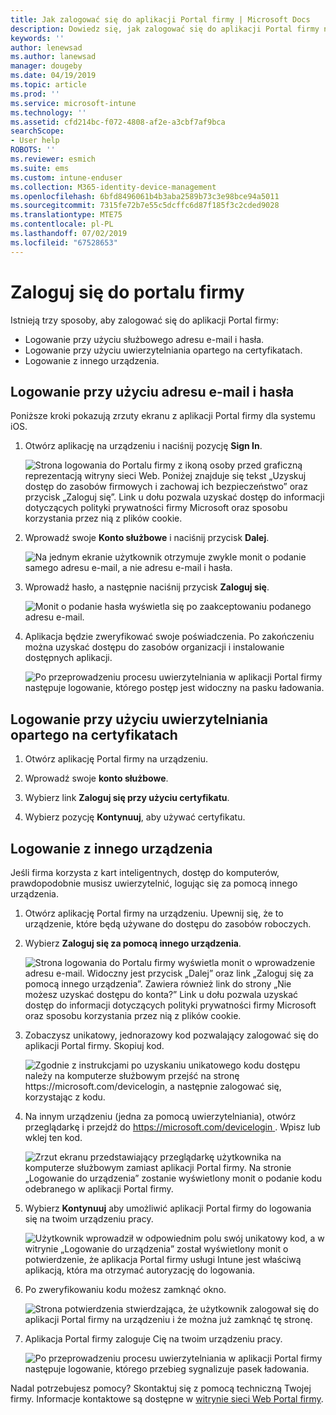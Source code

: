 ```yaml
---
title: Jak zalogować się do aplikacji Portal firmy | Microsoft Docs
description: Dowiedz się, jak zalogować się do aplikacji Portal firmy na wielu platformach.
keywords: ''
author: lenewsad
ms.author: lanewsad
manager: dougeby
ms.date: 04/19/2019
ms.topic: article
ms.prod: ''
ms.service: microsoft-intune
ms.technology: ''
ms.assetid: cfd214bc-f072-4808-af2e-a3cbf7af9bca
searchScope:
- User help
ROBOTS: ''
ms.reviewer: esmich
ms.suite: ems
ms.custom: intune-enduser
ms.collection: M365-identity-device-management
ms.openlocfilehash: 6bfd8496061b4b3aba2589b73c3e98bce94a5011
ms.sourcegitcommit: 7315fe72b7e55c5dcffc6d87f185f3c2cded9028
ms.translationtype: MTE75
ms.contentlocale: pl-PL
ms.lasthandoff: 07/02/2019
ms.locfileid: "67528653"
---
```

# <a name="sign-in-to-company-portal"></a>Zaloguj się do portalu firmy  

Istnieją trzy sposoby, aby zalogować się do aplikacji Portal firmy:

* Logowanie przy użyciu służbowego adresu e-mail i hasła.  
* Logowanie przy użyciu uwierzytelniania opartego na certyfikatach.  
* Logowanie z innego urządzenia.    


## <a name="sign-in-with-your-email-address-and-password"></a>Logowanie przy użyciu adresu e-mail i hasła
Poniższe kroki pokazują zrzuty ekranu z aplikacji Portal firmy dla systemu iOS.  

1. Otwórz aplikację na urządzeniu i naciśnij pozycję **Sign In**.  

   ![Strona logowania do Portalu firmy z ikoną osoby przed graficzną reprezentacją witryny sieci Web. Poniżej znajduje się tekst „Uzyskuj dostęp do zasobów firmowych i zachowaj ich bezpieczeństwo” oraz przycisk „Zaloguj się”. Link u dołu pozwala uzyskać dostęp do informacji dotyczących polityki prywatności firmy Microsoft oraz sposobu korzystania przez nią z plików cookie.](/intune-user-help/media/cp_ios_aad_signin_after_1804_001.png)



2. Wprowadź swoje **Konto służbowe** i naciśnij przycisk **Dalej**.

   ![Na jednym ekranie użytkownik otrzymuje zwykle monit o podanie samego adresu e-mail, a nie adresu e-mail i hasła.](/intune-user-help/media/cp_ios_aad_signin_after_1804_002.png)

3. Wprowadź hasło, a następnie naciśnij przycisk **Zaloguj się**.

   ![Monit o podanie hasła wyświetla się po zaakceptowaniu podanego adresu e-mail.](/intune-user-help/media/cp_ios_aad_signin_after_1804_003.png)

4. Aplikacja będzie zweryfikować swoje poświadczenia. Po zakończeniu można uzyskać dostępu do zasobów organizacji i instalowanie dostępnych aplikacji.  

   ![Po przeprowadzeniu procesu uwierzytelniania w aplikacji Portal firmy następuje logowanie, którego postęp jest widoczny na pasku ładowania.](/intune-user-help/media/cp_ios_aad_signin_after_1804_004.png)

## <a name="sign-in-with-certificate-based-authentication"></a>Logowanie przy użyciu uwierzytelniania opartego na certyfikatach

1. Otwórz aplikację Portal firmy na urządzeniu.  

2. Wprowadź swoje **konto służbowe**.  

3. Wybierz link **Zaloguj się przy użyciu certyfikatu**.  

4. Wybierz pozycję **Kontynuuj**, aby używać certyfikatu.  

## <a name="sign-in-from-another-device"></a>Logowanie z innego urządzenia

Jeśli firma korzysta z kart inteligentnych, dostęp do komputerów, prawdopodobnie musisz uwierzytelnić, logując się za pomocą innego urządzenia.  

1. Otwórz aplikację Portal firmy na urządzeniu. Upewnij się, że to urządzenie, które będą używane do dostępu do zasobów roboczych.       

1. Wybierz **Zaloguj się za pomocą innego urządzenia**.  

   ![Strona logowania do Portalu firmy wyświetla monit o wprowadzenie adresu e-mail.  Widoczny jest przycisk „Dalej” oraz link „Zaloguj się za pomocą innego urządzenia”. Zawiera również link do strony „Nie możesz uzyskać dostępu do konta?” Link u dołu pozwala uzyskać dostęp do informacji dotyczących polityki prywatności firmy Microsoft oraz sposobu korzystania przez nią z plików cookie.](/intune-user-help/media/cp_ios_aad_signin_after_1804_005.png)

2. Zobaczysz unikatowy, jednorazowy kod pozwalający zalogować się do aplikacji Portal firmy. Skopiuj kod.

   ![Zgodnie z instrukcjami po uzyskaniu unikatowego kodu dostępu należy na komputerze służbowym przejść na stronę https://microsoft.com/devicelogin, a następnie zalogować się, korzystając z kodu.](/intune-user-help/media/cp_ios_aad_signin_after_1804_006.png)

3. Na innym urządzeniu (jedna za pomocą uwierzytelniania), otwórz przeglądarkę i przejdź do [ https://microsoft.com/devicelogin ](https://microsoft.com/devicelogin). Wpisz lub wklej ten kod.  

   ![Zrzut ekranu przedstawiający przeglądarkę użytkownika na komputerze służbowym zamiast aplikacji Portal firmy. Na stronie „Logowanie do urządzenia” zostanie wyświetlony monit o podanie kodu odebranego w aplikacji Portal firmy.](/intune/media/cp_ios_aad_signin_from_another_device_after_1704_004.png)

4. Wybierz __Kontynuuj__ aby umożliwić aplikacji Portal firmy do logowania się na twoim urządzeniu pracy.   

   ![Użytkownik wprowadził w odpowiednim polu swój unikatowy kod, a w witrynie „Logowanie do urządzenia” został wyświetlony monit o potwierdzenie, że aplikacja Portal firmy usługi Intune jest właściwą aplikacją, która ma otrzymać autoryzację do logowania.](/intune/media/cp_ios_aad_signin_from_another_device_after_1704_005.png)

5. Po zweryfikowaniu kodu możesz zamknąć okno.  

   ![Strona potwierdzenia stwierdzająca, że użytkownik zalogował się do aplikacji Portal firmy na urządzeniu i że można już zamknąć tę stronę.](/intune/media/cp_ios_aad_signin_from_another_device_after_1704_006.png)

6. Aplikacja Portal firmy zaloguje Cię na twoim urządzeniu pracy.  

   ![Po przeprowadzeniu procesu uwierzytelniania w aplikacji Portal firmy następuje logowanie, którego przebieg sygnalizuje pasek ładowania.](/intune-user-help/media/cp_ios_aad_signin_after_1804_007.png)

Nadal potrzebujesz pomocy? Skontaktuj się z pomocą techniczną Twojej firmy. Informacje kontaktowe są dostępne w [witrynie sieci Web Portal firmy](https://go.microsoft.com/fwlink/?linkid=2010980).  
